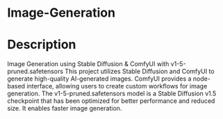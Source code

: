 # Image-Generation
# Description
Image Generation using Stable Diffusion & ComfyUI with v1-5-pruned.safetensors
This project utilizes Stable Diffusion and ComfyUI to generate high-quality AI-generated images. ComfyUI provides a node-based interface, allowing users to create custom workflows for image generation.
The v1-5-pruned.safetensors model is a Stable Diffusion v1.5 checkpoint that has been optimized for better performance and reduced size. It enables faster image generation.

